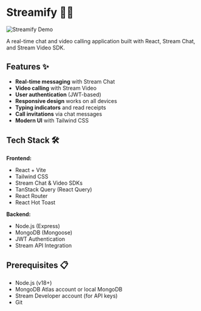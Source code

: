 # Streamify 💬🎥

![Streamify Demo](demo.gif) <!-- Add a demo GIF if available -->

A real-time chat and video calling application built with React, Stream Chat, and Stream Video SDK.

## Features ✨

- **Real-time messaging** with Stream Chat
- **Video calling** with Stream Video
- **User authentication** (JWT-based)
- **Responsive design** works on all devices
- **Typing indicators** and read receipts
- **Call invitations** via chat messages
- **Modern UI** with Tailwind CSS

## Tech Stack 🛠️

**Frontend:**
- React + Vite
- Tailwind CSS
- Stream Chat & Video SDKs
- TanStack Query (React Query)
- React Router
- React Hot Toast

**Backend:**
- Node.js (Express)
- MongoDB (Mongoose)
- JWT Authentication
- Stream API Integration

## Prerequisites 📋

- Node.js (v18+)
- MongoDB Atlas account or local MongoDB
- Stream Developer account (for API keys)
- Git
